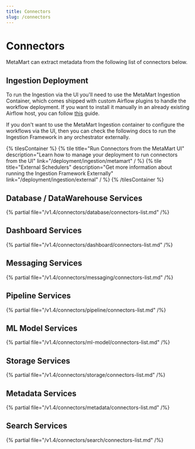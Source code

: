 ```yaml
---
title: Connectors
slug: /connectors
---
```


# Connectors

MetaMart can extract metadata from the following list of connectors below.

## Ingestion Deployment

To run the Ingestion via the UI you'll need to use the MetaMart Ingestion Container, which comes shipped with
custom Airflow plugins to handle the workflow deployment. If you want to install it manually in an already existing
Airflow host, you can follow [this](/deployment/ingestion/metamart) guide.

If you don't want to use the MetaMart Ingestion container to configure the workflows via the UI, then you can check
the following docs to run the Ingestion Framework in any orchestrator externally.

{% tilesContainer %}
{% tile
    title="Run Connectors from the MetaMart UI"
    description="Learn how to manage your deployment to run connectors from the UI"
    link="/deployment/ingestion/metamart"
  / %}
{% tile
    title="External Schedulers"
    description="Get more information about running the Ingestion Framework Externally"
    link="/deployment/ingestion/external"
  / %}
{% /tilesContainer %}

## Database / DataWarehouse Services

{% partial file="/v1.4/connectors/database/connectors-list.md" /%}

## Dashboard Services

{% partial file="/v1.4/connectors/dashboard/connectors-list.md" /%}

## Messaging Services

{% partial file="/v1.4/connectors/messaging/connectors-list.md" /%}

## Pipeline Services

{% partial file="/v1.4/connectors/pipeline/connectors-list.md" /%}

## ML Model Services

{% partial file="/v1.4/connectors/ml-model/connectors-list.md" /%}

## Storage Services

{% partial file="/v1.4/connectors/storage/connectors-list.md" /%}

## Metadata Services

{% partial file="/v1.4/connectors/metadata/connectors-list.md" /%}

## Search Services

{% partial file="/v1.4/connectors/search/connectors-list.md" /%}
